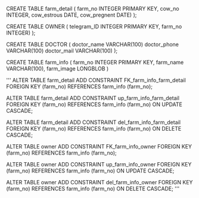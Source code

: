 CREATE TABLE farm_detail
(
    farm_no INTEGER PRIMARY KEY,
    cow_no INTEGER,
    cow_estrous DATE,
    cow_pregnent DATE)
);

CREATE TABLE OWNER
(
    telegram_ID INTEGER PRIMARY KEY,
    farm_no INTEGER)
);

CREATE TABLE DOCTOR
(
    doctor_name VARCHAR(100)
    doctor_phone VARCHAR(100)
    doctor_mail VARCHAR(100)
);

CREATE TABLE farm_info
(
    farm_no INTEGER PRIMARY KEY,
    farm_name VARCHAR(100),
    farm_image LONGBLOB
)

'''
ALTER TABLE farm_detail
ADD CONSTRAINT FK_farm_info_farm_detail
FOREIGN KEY (farm_no)
REFERENCES farm_info (farm_no);

ALTER TABLE farm_detail
ADD CONSTRAINT up_farm_info_farm_detail
FOREIGN KEY (farm_no)
REFERENCES farm_info (farm_no)
ON UPDATE CASCADE;

ALTER TABLE farm_detail
ADD CONSTRAINT del_farm_info_farm_detail
FOREIGN KEY (farm_no)
REFERENCES farm_info (farm_no)
ON DELETE CASCADE;


ALTER TABLE owner
ADD CONSTRAINT FK_farm_info_owner
FOREIGN KEY (farm_no)
REFERENCES farm_info (farm_no);

ALTER TABLE owner
ADD CONSTRAINT up_farm_info_owner
FOREIGN KEY (farm_no)
REFERENCES farm_info (farm_no)
ON UPDATE CASCADE;

ALTER TABLE owner
ADD CONSTRAINT del_farm_info_owner
FOREIGN KEY (farm_no)
REFERENCES farm_info (farm_no)
ON DELETE CASCADE;
'''